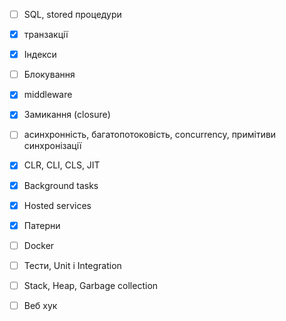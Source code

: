 - [ ] SQL, stored процедури
- [x] транзакції
- [x] Індекси
- [ ] Блокування
- [x] middleware
- [x] Замикання (closure)
- [ ] асинхронність, багатопотоковість, concurrency, примітиви синхронізації
- [x] CLR, CLI, CLS, JIT
- [x] Background tasks
- [x] Hosted services
- [x] Патерни
- [ ] Docker
- [ ] Тести, Unit і Integration
- [ ] Stack, Heap, Garbage collection
- [ ] Веб хук

